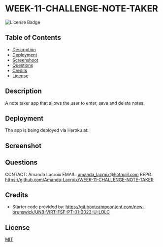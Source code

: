 # WEEK-11-CHALLENGE-NOTE-TAKER

  ![License Badge](https://img.shields.io/badge/License-MIT-yellow.svg)

  ## Table of Contents

  - [Description](#description)
  - [Deployment](#deployment)
  - [Screenshoot](#screenshot)
  - [Questions](#questions)
  - [Credits](#credits)
  - [License](#license)

    
  ## Description
  
  A note taker app that allows the user to enter, save and delete notes.

  ## Deployment 
  
  The app is being deployed via Heroku at: 

  ## Screenshot
 
  

  ## Questions
  CONTACT: Amanda Lacroix
  EMAIL: amanda_lacroix@hotmail.com
  REPO: https://github.com/Amanda-Lacroix/WEEK-11-CHALLENGE-NOTE-TAKER

  ## Credits
 - Starter code provided by: https://git.bootcampcontent.com/new-brunswick/UNB-VIRT-FSF-PT-01-2023-U-LOLC
 

  ## License
  [MIT]( https://opensource.org/licenses/MIT)
